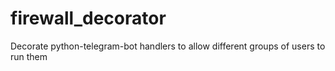 # firewall_decorator
Decorate python-telegram-bot handlers to allow different groups of users to run them

